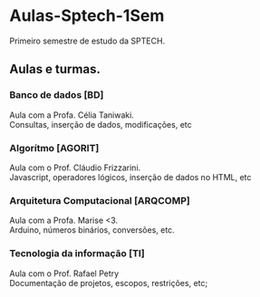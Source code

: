 # Aulas-Sptech-1Sem

Primeiro semestre de estudo da SPTECH. 
<br>
## Aulas e turmas.
### <a src="https://github.com/RafaRpso/sptech-1/tree/main/BD"> Banco de dados [BD] </h3> </a> 
Aula com a Profa. Célia Taniwaki. <br> Consultas, inserção de dados, modificações, etc <br> 
### <a src="https://github.com/RafaRpso/sptech-1/tree/main/algoritmo-frizza/1_sem">  Algorítmo [AGORIT]  </a> 
Aula com o Prof. Cláudio Frizzarini. <br> Javascript, operadores lógicos, inserção de dados no HTML, etc <br>
### <a src="https://github.com/RafaRpso/sptech-1/tree/main/arqcomp-marise/leitorUmidadeTemperatura">  Arquitetura Computacional [ARQCOMP]  </a> 
Aula com a Profa. Marise <3. <br> Arduino, números binários, conversões, etc.  <br>
### <a src="https://github.com/RafaRpso/sptech-1/tree/main/TI"> Tecnologia da informação [TI]</a> 
Aula com o Prof. Rafael Petry <br> Documentação de projetos, escopos, restrições, etc;   <br>
